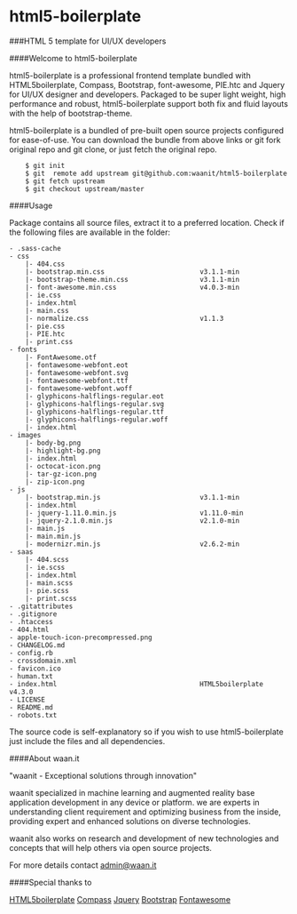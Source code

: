 html5-boilerplate
==================
###HTML 5 template for UI/UX developers


####Welcome to html5-boilerplate

html5-boilerplate is a professional frontend template bundled with HTML5boilerplate, Compass, Bootstrap, font-awesome, PIE.htc and Jquery for UI/UX designer and developers. Packaged to be super light weight, high performance and robust, html5-boilerplate support both fix and fluid layouts with the help of bootstrap-theme.

html5-boilerplate is a bundled of pre-built open source projects configured for ease-of-use. You can download the bundle from above links or git fork original repo and git clone, or just fetch the original repo.

````git
    $ git init
    $ git  remote add upstream git@github.com:waanit/html5-boilerplate
    $ git fetch upstream
    $ git checkout upstream/master
````


####Usage

Package contains all source files, extract it to a preferred location. Check if the following files are available in the folder:

````git
- .sass-cache
- css
    |- 404.css
    |- bootstrap.min.css                        v3.1.1-min
    |- bootstrap-theme.min.css                  v3.1.1-min
    |- font-awesome.min.css                     v4.0.3-min
    |- ie.css
    |- index.html
    |- main.css
    |- normalize.css                            v1.1.3
    |- pie.css
    |- PIE.htc
    |- print.css
- fonts
    |- FontAwesome.otf
    |- fontawesome-webfont.eot
    |- fontawesome-webfont.svg
    |- fontawesome-webfont.ttf
    |- fontawesome-webfont.woff
    |- glyphicons-halflings-regular.eot
    |- glyphicons-halflings-regular.svg
    |- glyphicons-halflings-regular.ttf
    |- glyphicons-halflings-regular.woff
    |- index.html
- images
    |- body-bg.png
    |- highlight-bg.png
    |- index.html
    |- octocat-icon.png
    |- tar-gz-icon.png
    |- zip-icon.png
- js
    |- bootstrap.min.js                         v3.1.1-min
    |- index.html
    |- jquery-1.11.0.min.js                     v1.11.0-min
    |- jquery-2.1.0.min.js                      v2.1.0-min
    |- main.js
    |- main.min.js
    |- modernizr.min.js                         v2.6.2-min
- saas
    |- 404.scss
    |- ie.scss
    |- index.html
    |- main.scss
    |- pie.scss
    |- print.scss
- .gitattributes
- .gitignore
- .htaccess
- 404.html
- apple-touch-icon-precompressed.png
- CHANGELOG.md
- config.rb
- crossdomain.xml
- favicon.ico
- human.txt
- index.html                                    HTML5boilerplate v4.3.0
- LICENSE
- README.md
- robots.txt
````

The source code is self-explanatory so if you wish to use html5-boilerplate just include the files and all dependencies.


####About waan.it

"waanit - Exceptional solutions through innovation"

waanit specialized in machine learning and augmented reality base application development in any device or platform. we are experts in understanding client requirement and optimizing business from the inside, providing expert and enhanced solutions on diverse technologies.

waanit also works on research and development of new technologies and concepts that will help others via open source projects.

For more details contact admin@waan.it


####Special thanks to



[HTML5boilerplate](http://html5boilerplate.com/)
[Compass](http://compass-style.org/)
[Jquery](http://jquery.com/)
[Bootstrap](http://getbootstrap.com/)
[Fontawesome](http://fortawesome.github.io/Font-Awesome/)
